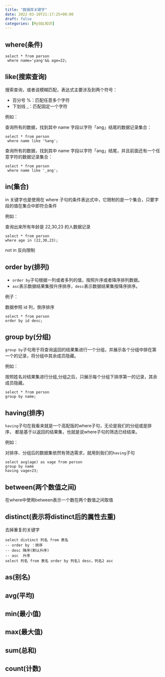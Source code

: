 ```yaml
---
title: "数据库关键字"
date: 2022-03-10T21:17:25+08:00
draft: false
categories: [MySQL知识]
---
```

## where(条件)

```mysql
select * from person
 where name='yang'&& age=22;
```

## like(搜索查询)

搜索查询，或者说模糊匹配，表达式主要涉及到两个符号：

* 百分号 %：匹配任意多个字符 
* 下划线 _：匹配固定一个字符

例如：

查询所有的数据，找到其中 name 字段以字符「ang」结尾的数据记录集合：

```mysql
select * from person
 where name like '%ang';
```

查询所有的数据，找到其中 name 字段以字符「ang」结尾，并且前面还有一个任意字符的数据记录集合：

```mysql
select * from person
 where name like '_ang';
```

## in(集合)

in 关键字也是使用在 where 子句的条件表达式中，它限制的是一个集合，只要字段的值在集合中即符合条件

例如：

查询出来所有年龄是 22,30,23 的人数据记录
```mysql
select * from person
where age in (22,30,23);
```

not in 反向限制

## order by(排列)

* `order by`子句根据一列或者多列的值，按照升序或者降序排列数据。 
* `asc`表示数据结果集按升序排序，`desc`表示数据结果集按降序排序。

例子：

数据参照 id 列，倒序排序
```mysql
select * from person
order by id desc;
```

## group by(分组)

`group by`子句用于将查询返回的结果集进行一个分组，并展示各个分组中排在第一个的记录，将分组中其余成员隐藏。

例如：

按照姓名对结果集进行分组,分组之后，只展示每个分组下排序第一的记录，其余成员隐藏。
```mysql
select * from person
group by name;
```

## having(排序)

`having`子句在我看来就是一个高配版的where子句，无论是我们的分组或是排序，
都是基于以返回的结果集，也就是说where子句的筛选已经结束。

例如：

对排序、分组后的数据集依然有筛选需求，就用到我们的`having`子句
```mysql
select avg(age) as vage from person
group by name
having vage>23;
```

## between(两个数值之间)

在where中使用between表示一个数在两个数值之间取值

## distinct(表示将distinct后的属性去重)

去掉重复的关键字

```mysql
select distinct 列名 from 表名
-- order by ：排序
-- desc 降序(默认升序)
-- asc  升序
select 列名 from 表名 order by 列名1 desc，列名2 asc
```

## as(别名)

## avg(平均)

## min(最小值)

## max(最大值)

## sum(总和)

## count(计数)



